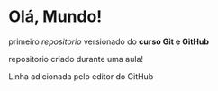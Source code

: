 # Olá, Mundo! 
 primeiro *repositorio* versionado do **curso Git e GitHub**

 repositorio criado durante uma aula!

Linha adicionada pelo editor do GitHub
